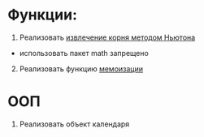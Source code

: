 # Функции:

1. Реализовать [извлечение корня методом Ньютона](https://ru.wikipedia.org/wiki/Алгоритм_нахождения_корня_n-ной_степени)
* использовать пакет math запрещено
2. Реализовать функцию [мемоизации](https://ru.wikipedia.org/wiki/Мемоизация)

# ООП

1. Реализовать объект календаря